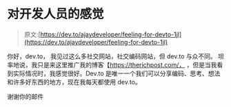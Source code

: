 # 对开发人员的感觉

> 原文:[https://dev.to/ajaydeveloper/feeling-for-devto-1jl](https://dev.to/ajaydeveloper/feeling-for-devto-1jl)

你好，dev.to，
我见过这么多社交网站，社交编码网站，但 dev.to 与众不同。
坦率地说，我只是来这里推广我的博客【https://therichpost.com/，
，但是当我看到实际情况时，我感觉很好。Dev.to 是唯一一个我们可以分享编码、思考、想法和许多好东西的地方，现在我每天都使用 dev.to。

谢谢你的邮件